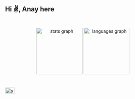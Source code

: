 <h2 align="left">Hi ✌️, Anay here</h2>

###

<!-- <h6 align="left">I am a Software Engineer & a Curious learner</h6> -->

###

<br clear="both">

<div align="center">
  <img src="https://github-readme-stats.vercel.app/api?hide_title=false&hide_rank=true&show_icons=true&include_all_commits=true&count_private=true&disable_animations=false&theme=rose_pine&locale=en&hide_border=true&custom_title=Statistics&username=anaysarkar7" height="150" alt="stats graph"  />
  <img src="https://github-readme-stats.vercel.app/api/top-langs?locale=en&hide_title=true&layout=compact&card_width=320&langs_count=5&theme=rose_pine&hide_border=true&username=anaysarkar7" height="150" alt="languages graph"  />
</div>

###

<br clear="both">
<div align="left">
  <a href="https://stackoverflow.com/users/15728157/anaysarkar" target="_blank">
    <img src="https://raw.githubusercontent.com/maurodesouza/profile-readme-generator/master/src/assets/icons/social/stackoverflow/default.svg" width="30" height="20" alt="stackoverflow logo"  />
  </a>
  </a>
</div>

###
